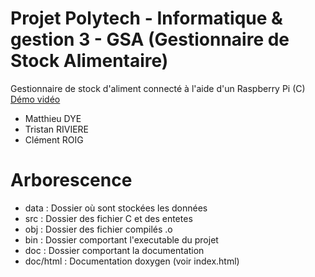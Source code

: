 # Projet Polytech - Informatique & gestion 3 - GSA (Gestionnaire de Stock Alimentaire)
Gestionnaire de stock d'aliment connecté à l'aide d'un Raspberry Pi (C)
[Démo vidéo](https://www.youtube.com/watch?v=LVoPP_nOY8A)

- Matthieu DYE
- Tristan RIVIERE
- Clément ROIG

# Arborescence
- data    : Dossier où sont stockées les données
- src     : Dossier des fichier C et des entetes
- obj	  : Dossier des fichier compilés .o
- bin     : Dossier comportant l'executable du projet
- doc     : Dossier comportant la documentation
- doc/html : Documentation doxygen (voir index.html)
